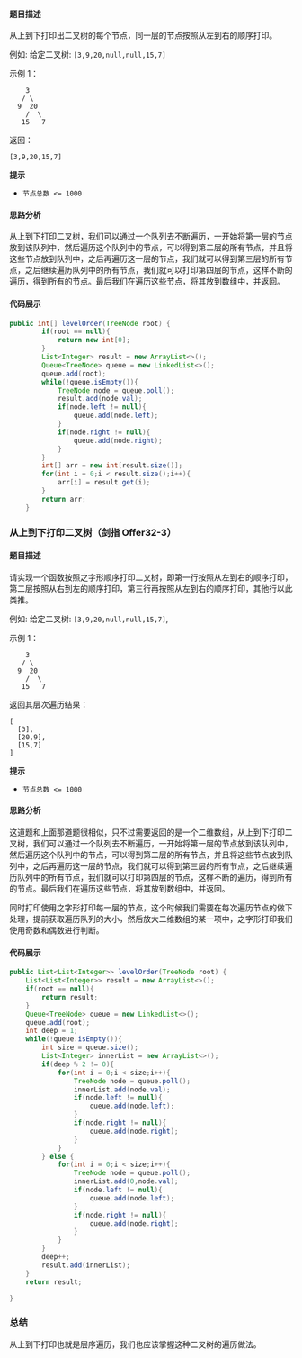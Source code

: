 #### 题目描述

从上到下打印出二叉树的每个节点，同一层的节点按照从左到右的顺序打印。

例如: 给定二叉树: `[3,9,20,null,null,15,7]`

示例 1：

```
    3
   / \
  9  20
    /  \
   15   7
```

返回：

```
[3,9,20,15,7]
```

**提示**

- `节点总数 <= 1000`

#### 思路分析

从上到下打印二叉树，我们可以通过一个队列去不断遍历，一开始将第一层的节点放到该队列中，然后遍历这个队列中的节点，可以得到第二层的所有节点，并且将这些节点放到队列中，之后再遍历这一层的节点，我们就可以得到第三层的所有节点，之后继续遍历队列中的所有节点，我们就可以打印第四层的节点，这样不断的遍历，得到所有的节点。最后我们在遍历这些节点，将其放到数组中，并返回。

#### 代码展示

```java
public int[] levelOrder(TreeNode root) {
        if(root == null){
            return new int[0];
        }
        List<Integer> result = new ArrayList<>();
        Queue<TreeNode> queue = new LinkedList<>();
        queue.add(root);
        while(!queue.isEmpty()){
            TreeNode node = queue.poll();
            result.add(node.val);
            if(node.left != null){
                queue.add(node.left);
            }
            if(node.right != null){
                queue.add(node.right);
            }
        }
        int[] arr = new int[result.size()];
        for(int i = 0;i < result.size();i++){
            arr[i] = result.get(i);
        }
        return arr;
    }
```

### 从上到下打印二叉树（剑指 Offer32-3）

#### 题目描述

请实现一个函数按照之字形顺序打印二叉树，即第一行按照从左到右的顺序打印，第二层按照从右到左的顺序打印，第三行再按照从左到右的顺序打印，其他行以此类推。

例如: 给定二叉树: `[3,9,20,null,null,15,7]`,

示例 1：

```
    3
   / \
  9  20
    /  \
   15   7
```

返回其层次遍历结果：

```
[
  [3],
  [20,9],
  [15,7]
]
```

**提示**

- `节点总数 <= 1000`

#### 思路分析

这道题和上面那道题很相似，只不过需要返回的是一个二维数组，从上到下打印二叉树，我们可以通过一个队列去不断遍历，一开始将第一层的节点放到该队列中，然后遍历这个队列中的节点，可以得到第二层的所有节点，并且将这些节点放到队列中，之后再遍历这一层的节点，我们就可以得到第三层的所有节点，之后继续遍历队列中的所有节点，我们就可以打印第四层的节点，这样不断的遍历，得到所有的节点。最后我们在遍历这些节点，将其放到数组中，并返回。

同时打印使用之字形打印每一层的节点，这个时候我们需要在每次遍历节点的做下处理，提前获取遍历队列的大小，然后放大二维数组的某一项中，之字形打印我们使用奇数和偶数进行判断。

#### 代码展示

```java
public List<List<Integer>> levelOrder(TreeNode root) {
    List<List<Integer>> result = new ArrayList<>();
    if(root == null){
        return result;
    }
    Queue<TreeNode> queue = new LinkedList<>();
    queue.add(root);
    int deep = 1;
    while(!queue.isEmpty()){
        int size = queue.size();
        List<Integer> innerList = new ArrayList<>();
        if(deep % 2 != 0){
            for(int i = 0;i < size;i++){
                TreeNode node = queue.poll();
                innerList.add(node.val);
                if(node.left != null){
                    queue.add(node.left);
                }
                if(node.right != null){
                    queue.add(node.right);
                }
            }
        } else {
            for(int i = 0;i < size;i++){
                TreeNode node = queue.poll();
                innerList.add(0,node.val);
                if(node.left != null){
                    queue.add(node.left);
                }
                if(node.right != null){
                    queue.add(node.right);
                }
            }
        }
        deep++;
        result.add(innerList);
    }
    return result;

}
```

### 总结

从上到下打印也就是层序遍历，我们也应该掌握这种二叉树的遍历做法。